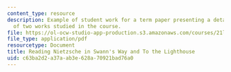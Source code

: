```yaml
---
content_type: resource
description: Example of student work for a term paper presenting a detailed comparison
  of two works studied in the course.
file: https://ol-ocw-studio-app-production.s3.amazonaws.com/courses/21l-709-studies-in-literary-history-modernism-from-nietzsche-to-fellini-fall-2010/c63ba2d2a37aab3e628a70921bad76a0_MIT21L_709F10_assn02.pdf
file_type: application/pdf
resourcetype: Document
title: Reading Nietzsche in Swann's Way and To the Lighthouse
uid: c63ba2d2-a37a-ab3e-628a-70921bad76a0
---
```


